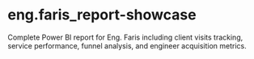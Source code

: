 # eng.faris_report-showcase
Complete Power BI report for Eng. Faris including client visits tracking, service performance, funnel analysis, and engineer acquisition metrics.
